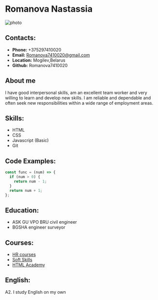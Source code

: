 # **Romanova Nastassia**
![photo](../rsschool-cv/photo.jpg)

## **Contacts:**
* **Phone:** +375297410020
* **Email:** Romanova7410020@gmail.com
* **Location:** Mogilev,Belarus
* **Github:** Romanova7410020

## **About me**

I have good interpersonal skills, am an excellent team worker and very willing to learn and develop new skills.
I am reliable and dependable and often seek new responsibilities within a wide range of employment areas.

## **Skills:**
* HTML
* CSS
* Javascript (Basic)
* Git

## **Code Examples:**
```javascript
const func = (num) => {
  if (num > 0) {
    return num - 1;
  }
  return num + 1;
};
```
## **Education:**
* ASK GU VPO BRU civil engineer
* BGSHA engineer surveyor

## **Courses:**
* [HR courses](https://zis.expert/courses/management/professionalnye-umeniya-menedzhera_/)
* [Soft Skills](https://zis.expert/courses/soft-skills/emotsionalnyy-intellekt-dlya-biznesa/)
* [HTML Academy](https://htmlacademy.ru/)

## **English:**
A2. I study English on my own